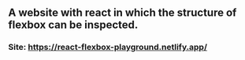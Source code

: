 ## A website with react in which the structure of flexbox can be inspected.

### Site: https://react-flexbox-playground.netlify.app/
